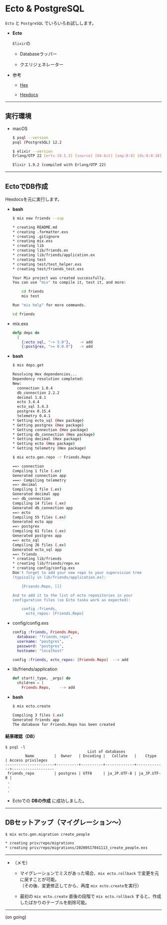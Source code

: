 # Ecto & PostgreSQL

`Ecto` と `PostgreSQL` でいろいろお試しします。

- __Ecto__

  `Elixir`の
  - Databaseラッパー

  - クエリジェネレーター

- 参考

  - [Hex](https://hex.pm/packages/ecto_sql)

  - [Hexdocs](https://hexdocs.pm/ecto/getting-started.html)

---

## 実行環境

- macOS

  ```bash
  $ psql --version
  psql (PostgreSQL) 12.2

  $ elixir --version
  Erlang/OTP 22 [erts-10.5.3] [source] [64-bit] [smp:8:8] [ds:8:8:10] [async-threads:1] [hipe]

  Elixir 1.9.2 (compiled with Erlang/OTP 22)
  ```

---

## EctoでDB作成

Hexdocsを元に実行します。

- __bash__

  ```bash
  $ mix new friends --sup

  * creating README.md
  * creating .formatter.exs
  * creating .gitignore
  * creating mix.exs
  * creating lib
  * creating lib/friends.ex
  * creating lib/friends/application.ex
  * creating test
  * creating test/test_helper.exs
  * creating test/friends_test.exs

  Your Mix project was created successfully.
  You can use "mix" to compile it, test it, and more:

      cd friends
      mix test

  Run "mix help" for more commands.
  ```

  ```bash
  cd friends
  ```

- mix.exs

  ```elixir
  defp deps do
    [
      {:ecto_sql, "~> 3.0"},    -> add
      {:postgrex, ">= 0.0.0"}   -> add
  ```

- __bash__

  ```bash
  $ mix deps.get

  Resolving Hex dependencies...
  Dependency resolution completed:
  New:
    connection 1.0.4
    db_connection 2.2.2
    decimal 1.8.1
    ecto 3.4.4
    ecto_sql 3.4.3
    postgrex 0.15.4
    telemetry 0.4.1
  * Getting ecto_sql (Hex package)
  * Getting postgrex (Hex package)
  * Getting connection (Hex package)
  * Getting db_connection (Hex package)
  * Getting decimal (Hex package)
  * Getting ecto (Hex package)
  * Getting telemetry (Hex package)
  ```

  ```bash
  $ mix ecto.gen.repo -r Friends.Repo

  ==> connection
  Compiling 1 file (.ex)
  Generated connection app
  ===> Compiling telemetry
  ==> decimal
  Compiling 1 file (.ex)
  Generated decimal app
  ==> db_connection
  Compiling 14 files (.ex)
  Generated db_connection app
  ==> ecto
  Compiling 55 files (.ex)
  Generated ecto app
  ==> postgrex
  Compiling 61 files (.ex)
  Generated postgrex app
  ==> ecto_sql
  Compiling 26 files (.ex)
  Generated ecto_sql app
  ==> friends
  * creating lib/friends
  * creating lib/friends/repo.ex
  * creating config/config.exs
  Don't forget to add your new repo to your supervision tree
  (typically in lib/friends/application.ex):

      {Friends.Repo, []}

  And to add it to the list of ecto repositories in your
  configuration files (so Ecto tasks work as expected):

      config :friends,
        ecto_repos: [Friends.Repo]
  ```

- config/config.exs

  ```elixir
  config :friends, Friends.Repo,
    database: "friends_repo",
    username: "postgres",
    password: "postgres",
    hostname: "localhost"

  config :friends, ecto_repos: [Friends.Repo]  --> add
  ```

- lib/friends/application

  ```elixir
  def start(_type, _args) do
    children = [
      Friends.Repo,    --> add
  ```

- __bash__

  ```bash
  $ mix ecto.create

  Compiling 3 files (.ex)
  Generated friends app
  The database for Friends.Repo has been created
  ```

#### 結果確認（DB）

```postgres
$ psql -l
                                     List of databases
         Name         |  Owner   | Encoding |   Collate   |    Ctype    | Access privileges 
----------------------+----------+----------+-------------+-------------+-------------------
 friends_repo         | postgres | UTF8     | ja_JP.UTF-8 | ja_JP.UTF-8 | 
 .
 .
 .
```

- Ectoでの __DBの作成__ に成功しました。

---

## DBセットアップ（マイグレーション〜）

```bash
$ mix ecto.gen.migration create_people

* creating priv/repo/migrations
* creating priv/repo/migrations/20200517041113_create_people.exs
```




---


- （メモ）

  - マイグレーションでミスがあった場合、`mix ecto.rollback` で変更を元に戻すことが可能。  
  （その後、変更修正してから、再度 `mix ecto.create`を実行）

  - 最初の `mix ecto.create` 直後の段階で `mix ecto.rollback` すると、作成したばかりのテーブルを削除可能。

---

(on going)

